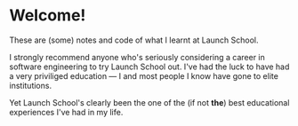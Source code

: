 # Welcome!

These are (some) notes and code of what I learnt at Launch School.

I strongly recommend anyone who's seriously considering a career in software engineering to try Launch School out. I've had the luck to have had a very priviliged education — I and most people I know have gone to elite institutions.

Yet Launch School's clearly been the one of the (if not **the**) best educational experiences I've had in my life.
